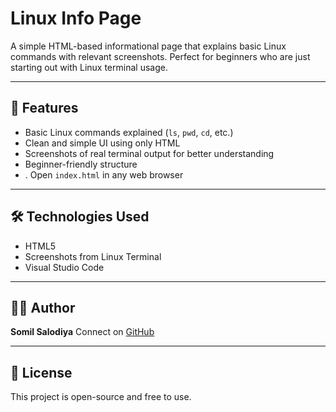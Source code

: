 # Linux Info Page

A simple HTML-based informational page that explains basic Linux commands with relevant screenshots.
Perfect for beginners who are just starting out with Linux terminal usage.

---

## 📌 Features

- Basic Linux commands explained (`ls`, `pwd`, `cd`, etc.)
- Clean and simple UI using only HTML
- Screenshots of real terminal output for better understanding
- Beginner-friendly structure
- . Open `index.html` in any web browser

---

## 🛠️ Technologies Used

- HTML5
- Screenshots from Linux Terminal
- Visual Studio Code

---

## 🙋‍♂️ Author

**Somil Salodiya**
Connect on [GitHub](https://github.com/SomilSalodiya)

---

## 📜 License

This project is open-source and free to use.

